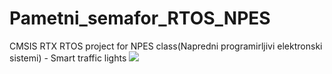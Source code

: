 # Pametni_semafor_RTOS_NPES
CMSIS RTX RTOS project for NPES class(Napredni programirljivi elektronski sistemi) - Smart traffic lights
<img src="https://github.com/MarioGavran/Pametni_semafor_RTOS_NPES/blob/master/images/img1.png">
